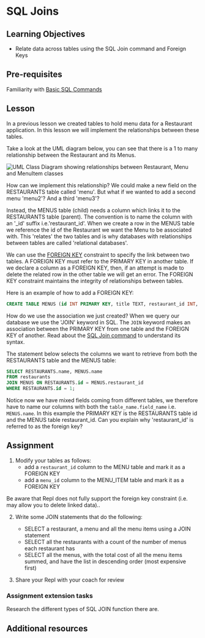 # SQL Joins

## Learning Objectives
* Relate data across tables using the SQL Join command and Foreign Keys

## Pre-requisites
Familiarity with [Basic SQL Commands](/curriculum/Bootcamp/Unit-2-Databases/0.3.3-Basic_SQL_Commands.html)

## Lesson
In a previous lesson we created tables to hold menu data for a Restaurant application. In this lesson we will implement the relationships between these tables.

Take a look at the UML diagram below, you can see that there is a 1 to many relationship between the Restaurant and its Menus. 

![UML Class Diagram showing relationships between Restaurant, Menu and MenuItem classes](https://user-images.githubusercontent.com/1316724/105141638-5d11d500-5af1-11eb-98ee-d177df9c5894.png)

How can we implement this relationship? We could make a new field on the RESTAURANTS table called 'menu'. But what if we wanted to add a second menu 'menu2'? And a third 'menu3'?

Instead, the MENUS table (child) needs a column which links it to the RESTAURANTS table (parent). The convention is to name the column with an '_id' suffix i.e.'restaurant_id'. When we create a row in the MENUS table we reference the id of the Restaurant we want the Menu to be associated with. This 'relates' the two tables and is why databases with relationships between tables are called 'relational databases'.

We can use the [FOREIGN KEY](https://www.w3schools.com/sql/sql_foreignkey.asp) constraint to specify the link between two tables. A FOREIGN KEY must refer to the PRIMARY KEY in another table. If we declare a column as a FOREIGN KEY, then, if an attempt is made to delete the related row in the other table we will get an error. The FOREIGN KEY constraint maintains the integrity of relationships between tables.

Here is an example of how to add a FOREIGN KEY:

```sql
CREATE TABLE MENUS (id INT PRIMARY KEY, title TEXT, restaurant_id INT, FOREIGN KEY (restaurant_id) REFERENCES RESTAURANTS(id))
```

How do we use the association we just created? When we query our database we use the 'JOIN' keyword in SQL. The `JOIN` keyword  makes an association between the PRIMARY KEY from one table and the FOREIGN KEY of another. Read about the [SQL Join command](https://www.w3schools.com/sql/sql_join.asp) to understand its syntax.

The statement below selects the columns we want to retrieve from both the RESTAURANTS table and the MENUS table:

```sql
SELECT RESTAURANTS.name, MENUS.name 
FROM restaurants 
JOIN MENUS ON RESTAURANTS.id = MENUS.restaurant_id 
WHERE RESTAURANTS.id = 1;
```
Notice now we have mixed fields coming from different tables, we therefore have to name our columns with both the `table_name.field_name` i.e. `MENUS.name`. In this example the PRIMARY KEY is the RESTAURANTS table id and the MENUS table restaurant_id. Can you explain why 'restaurant_id' is referred to as the foreign key?

## Assignment
1. Modify your tables as follows:
   * add a `restaurant_id` column to the MENU table and mark it as a FOREIGN KEY 
   * add a `menu_id` column to the MENU_ITEM table and mark it as a FOREIGN KEY 

Be aware that Repl does not fully support the foreign key constraint (i.e. may allow you to delete linked data)..

2. Write some JOIN statements that do the following:

   * SELECT a restaurant, a menu and all the menu items using a JOIN statement
   * SELECT all the restaurants with a count of the number of menus each restaurant has
   * SELECT all the menus, with the total cost of all the menu items summed, and have the list in descending order (most expensive first)

3. Share your Repl with your coach for review

### Assignment extension tasks
Research the different types of SQL JOIN function there are.


## Additional resources
